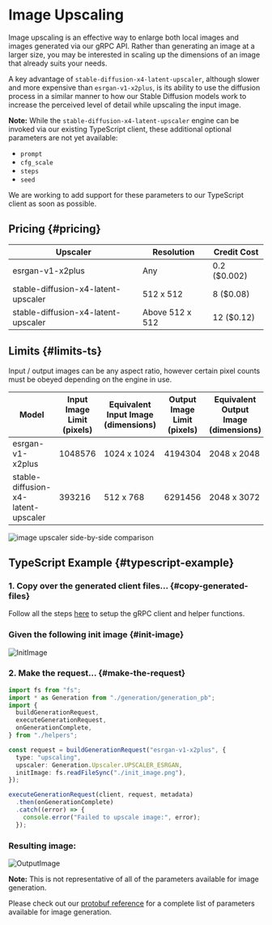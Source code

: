 # Image Upscaling

Image upscaling is an effective way to enlarge both local images and images generated via our gRPC API. Rather than generating an image at a larger size, you may be interested in scaling up the dimensions of an image that already suits your needs.

A key advantage of `stable-diffusion-x4-latent-upscaler`, although slower and more expensive than `esrgan-v1-x2plus`, is its ability to use the diffusion process in a similar manner to how our Stable Diffusion models work to increase the perceived level of detail while upscaling the input image.

**Note:** While the `stable-diffusion-x4-latent-upscaler` engine can be invoked via our existing TypeScript client, these additional optional parameters are not yet available:

- `prompt`
- `cfg_scale`
- `steps`
- `seed`

We are working to add support for these parameters to our TypeScript client as soon as possible.

## Pricing {#pricing}

| Upscaler                            | Resolution      | Credit Cost  |
| ----------------------------------- | --------------- | ------------ |
| esrgan-v1-x2plus                    | Any             | 0.2 ($0.002) |
| stable-diffusion-x4-latent-upscaler | 512 x 512       | 8 ($0.08)    |
| stable-diffusion-x4-latent-upscaler | Above 512 x 512 | 12 ($0.12)   |

## Limits {#limits-ts}

Input / output images can be any aspect ratio, however certain pixel counts must be obeyed depending on the engine in use.

| Model                               | Input Image Limit (pixels) | Equivalent Input Image (dimensions) | Output Image Limit (pixels) | Equivalent Output Image (dimensions) |
| ----------------------------------- | -------------------------- | ----------------------------------- | --------------------------- | ------------------------------------ |
| esrgan-v1-x2plus                    | 1048576                    | 1024 x 1024                         | 4194304                     | 2048 x 2048                          |
| stable-diffusion-x4-latent-upscaler | 393216                     | 512 x 768                           | 6291456                     | 2048 x 3072                          |

<img src="/imageupscalersbs.png" alt="image upscaler side-by-side comparison" style="max-height: 40rem"/>

## TypeScript Example {#typescript-example}

### 1. Copy over the generated client files... {#copy-generated-files}

Follow all the steps [here](/docs/getting-started/typescript-client) to setup the gRPC client and helper functions.

### Given the following init image {#init-image}

![InitImage](/img2upscale.png)

### 2. Make the request... {#make-the-request}

```typescript
import fs from "fs";
import * as Generation from "./generation/generation_pb";
import {
  buildGenerationRequest,
  executeGenerationRequest,
  onGenerationComplete,
} from "./helpers";

const request = buildGenerationRequest("esrgan-v1-x2plus", {
  type: "upscaling",
  upscaler: Generation.Upscaler.UPSCALER_ESRGAN,
  initImage: fs.readFileSync("./init_image.png"),
});

executeGenerationRequest(client, request, metadata)
  .then(onGenerationComplete)
  .catch((error) => {
    console.error("Failed to upscale image:", error);
  });
```

### Resulting image:

![OutputImage](/imgupscaled.png)

**Note:** This is not representative of all of the parameters available for image generation.

Please check out our [protobuf reference](https://github.com/Stability-AI/api-interfaces/blob/main/src/proto/generation.proto) for a complete list of parameters available for image generation.
